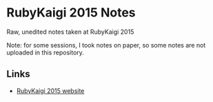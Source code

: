 # RubyKaigi 2015 Notes

Raw, unedited notes taken at RubyKaigi 2015

Note: for some sessions, I took notes on paper, so some notes are not uploaded in this repository.

## Links

- [RubyKaigi 2015 website](http://rubykaigi.org/2015)
